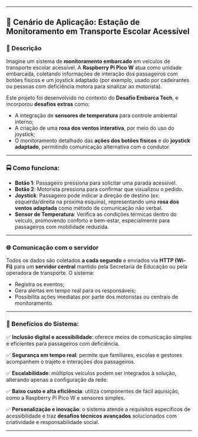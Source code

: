 
---

## 🎯 **Cenário de Aplicação: Estação de Monitoramento em Transporte Escolar Acessível**

### 📘 Descrição

Imagine um sistema de **monitoramento embarcado** em veículos de transporte escolar acessível. A **Raspberry Pi Pico W** atua como unidade embarcada, coletando informações de interação dos passageiros com botões físicos e um joystick adaptado (por exemplo, usado por cadeirantes ou pessoas com deficiência motora para sinalizar ao motorista).

Este projeto foi desenvolvido no contexto do **Desafio Embarca Tech**, e incorporou **desafios extras** como:

* A integração de **sensores de temperatura** para controle ambiental interno;
* A criação de uma **rosa dos ventos interativa**, por meio do uso do joystick;
* O monitoramento detalhado das **ações dos botões físicos** e do **joystick adaptado**, permitindo comunicação alternativa com o condutor.

---

### 🚍 Como funciona:

* **Botão 1**: Passageiro pressiona para solicitar uma parada acessível.
* **Botão 2**: Motorista pressiona para confirmar que visualizou o pedido.
* **Joystick**: Passageiro pode indicar a direção de destino (ex: esquerda/direita na próxima esquina), representando uma **rosa dos ventos adaptada** como método de comunicação não verbal.
* **Sensor de Temperatura**: Verifica as condições térmicas dentro do veículo, promovendo conforto e bem-estar, especialmente para passageiros com mobilidade reduzida.

---

### 🌐 Comunicação com o servidor

Todos os dados são coletados **a cada segundo** e enviados via **HTTP (Wi-Fi)** para um **servidor central** mantido pela Secretaria de Educação ou pela operadora de transporte. O sistema:

* Registra os eventos;
* Gera alertas em tempo real para os responsáveis;
* Possibilita ações imediatas por parte dos motoristas ou centrais de monitoramento.

---

### 🧩 Benefícios do Sistema:

✅ **Inclusão digital e acessibilidade**: oferece meios de comunicação simples e eficientes para passageiros com deficiência.

✅ **Segurança em tempo real**: permite que familiares, escolas e gestores acompanhem o trajeto e interações dos passageiros.

✅ **Escalabilidade**: múltiplos veículos podem ser integrados à solução, alterando apenas a configuração da rede.

✅ **Baixo custo e alta eficiência**: utiliza componentes de fácil aquisição, como a Raspberry Pi Pico W e sensores simples.

✅ **Personalização e inovação**: o sistema atende a requisitos específicos de acessibilidade e traz **desafios técnicos avançados** solucionados com criatividade e responsabilidade social.

---

